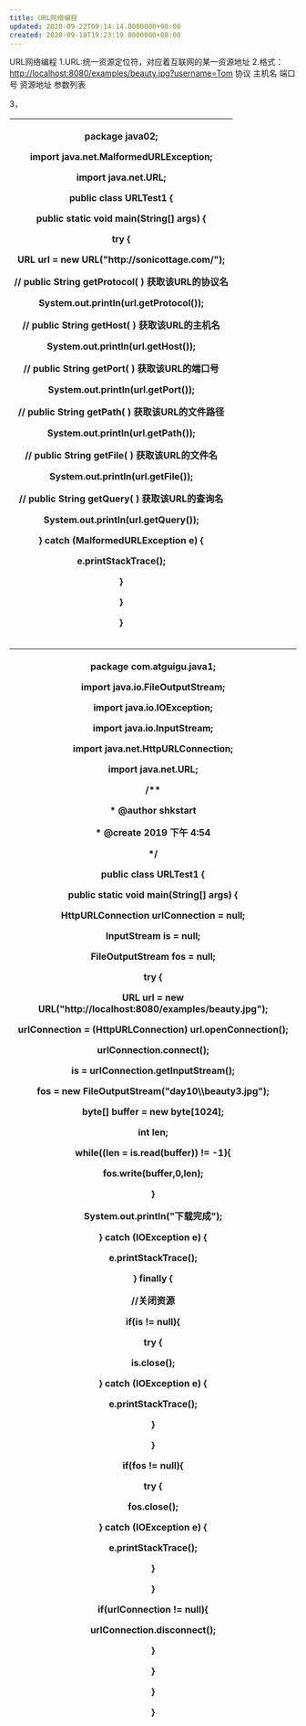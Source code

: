 ```yaml
---
title: URL网络编程
updated: 2020-09-22T09:14:14.0000000+08:00
created: 2020-09-18T19:23:19.0000000+08:00
---
```


URL网络编程
1.URL:统一资源定位符，对应着互联网的某一资源地址
2.格式：
<http://localhost:8080/examples/beauty.jpg?username=Tom>
协议 主机名 端口号 资源地址 参数列表

3，
<table>
<colgroup>
<col style="width: 100%" />
</colgroup>
<thead>
<tr class="header">
<th><p><strong>package java02;</strong></p>
<p></p>
<p><strong>import java.net.MalformedURLException;</strong></p>
<p><strong>import java.net.URL;</strong></p>
<p></p>
<p><strong>public class URLTest1 {</strong></p>
<p><strong>public static void main(String[] args) {</strong></p>
<p><strong>try {</strong></p>
<p></p>
<p><strong>URL url = new URL("http://sonicottage.com/");</strong></p>
<p></p>
<p><strong>// public String getProtocol( ) 获取该URL的协议名</strong></p>
<p><strong>System.out.println(url.getProtocol());</strong></p>
<p><strong>// public String getHost( ) 获取该URL的主机名</strong></p>
<p><strong>System.out.println(url.getHost());</strong></p>
<p><strong>// public String getPort( ) 获取该URL的端口号</strong></p>
<p><strong>System.out.println(url.getPort());</strong></p>
<p><strong>// public String getPath( ) 获取该URL的文件路径</strong></p>
<p><strong>System.out.println(url.getPath());</strong></p>
<p><strong>// public String getFile( ) 获取该URL的文件名</strong></p>
<p><strong>System.out.println(url.getFile());</strong></p>
<p><strong>// public String getQuery( ) 获取该URL的查询名</strong></p>
<p><strong>System.out.println(url.getQuery());</strong></p>
<p></p>
<p><strong>} catch (MalformedURLException e) {</strong></p>
<p><strong>e.printStackTrace();</strong></p>
<p><strong>}</strong></p>
<p><strong>}</strong></p>
<p><strong>}</strong></p></th>
</tr>
</thead>
<tbody>
</tbody>
</table>

<table>
<colgroup>
<col style="width: 100%" />
</colgroup>
<thead>
<tr class="header">
<th><p><strong>package com.atguigu.java1;</strong></p>
<p></p>
<p><strong>import java.io.FileOutputStream;</strong></p>
<p><strong>import java.io.IOException;</strong></p>
<p><strong>import java.io.InputStream;</strong></p>
<p><strong>import java.net.HttpURLConnection;</strong></p>
<p><strong>import java.net.URL;</strong></p>
<p></p>
<p><strong>/**</strong></p>
<p><strong>* @author shkstart</strong></p>
<p><strong>* @create 2019 下午 4:54</strong></p>
<p><strong>*/</strong></p>
<p><strong>public class URLTest1 {</strong></p>
<p></p>
<p><strong>public static void main(String[] args) {</strong></p>
<p></p>
<p><strong>HttpURLConnection urlConnection = null;</strong></p>
<p><strong>InputStream is = null;</strong></p>
<p><strong>FileOutputStream fos = null;</strong></p>
<p><strong>try {</strong></p>
<p><strong>URL url = new URL("http://localhost:8080/examples/beauty.jpg");</strong></p>
<p></p>
<p><strong>urlConnection = (HttpURLConnection) url.openConnection();</strong></p>
<p></p>
<p><strong>urlConnection.connect();</strong></p>
<p></p>
<p><strong>is = urlConnection.getInputStream();</strong></p>
<p><strong>fos = new FileOutputStream("day10\\beauty3.jpg");</strong></p>
<p></p>
<p><strong>byte[] buffer = new byte[1024];</strong></p>
<p><strong>int len;</strong></p>
<p><strong>while((len = is.read(buffer)) != -1){</strong></p>
<p><strong>fos.write(buffer,0,len);</strong></p>
<p><strong>}</strong></p>
<p></p>
<p><strong>System.out.println("下载完成");</strong></p>
<p><strong>} catch (IOException e) {</strong></p>
<p><strong>e.printStackTrace();</strong></p>
<p><strong>} finally {</strong></p>
<p><strong>//关闭资源</strong></p>
<p><strong>if(is != null){</strong></p>
<p><strong>try {</strong></p>
<p><strong>is.close();</strong></p>
<p><strong>} catch (IOException e) {</strong></p>
<p><strong>e.printStackTrace();</strong></p>
<p><strong>}</strong></p>
<p><strong>}</strong></p>
<p><strong>if(fos != null){</strong></p>
<p><strong>try {</strong></p>
<p><strong>fos.close();</strong></p>
<p><strong>} catch (IOException e) {</strong></p>
<p><strong>e.printStackTrace();</strong></p>
<p><strong>}</strong></p>
<p><strong>}</strong></p>
<p><strong>if(urlConnection != null){</strong></p>
<p><strong>urlConnection.disconnect();</strong></p>
<p><strong>}</strong></p>
<p><strong>}</strong></p>
<p></p>
<p></p>
<p></p>
<p></p>
<p></p>
<p></p>
<p><strong>}</strong></p>
<p><strong>}</strong></p></th>
</tr>
</thead>
<tbody>
</tbody>
</table>
